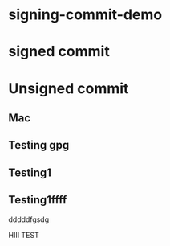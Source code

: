 # signing-commit-demo

# signed commit

# Unsigned commit

## Mac

## Testing gpg 

## Testing1
## Testing1ffff
dddddfgsdg

HIII TEST